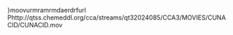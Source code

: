    }moov   urmra   mrmda   erdrf    url    Phttp://qtss.chemeddl.org/cca/streams/qt32024085/CCA3/MOVIES/CUNACID/CUNACID.mov  
